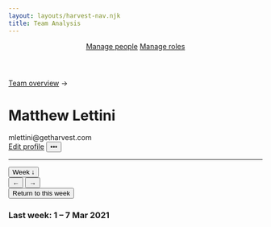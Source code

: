 ```yaml
---
layout: layouts/harvest-nav.njk
title: Team Analysis
---
```


<header id="top-nav">
  <nav>
    <a href="/harvest-nav/team" class="is-active">Manage people</a>
    <a href="#">Manage roles</a>
  </nav>
</header>

<main>
  <div class="flex mb-8">
    <a href="/harvest-nav/team" class="is-active mr-4">Team overview</a> &rarr;
  </div>

  <div class="flex justify-space-between">
    <div>
      <h1>Matthew Lettini</h1>
      mlettini@getharvest.com
    </div>
    <div class="flex">
      <a href="/harvest-nav/profile" class="button">Edit profile</a>
      <button class="button">•••</button>
    </div>
  </div>

  <hr class="mt-16 mb-16">

  <div class="flex justify-space-between">
    <div class="flex">
      <button class="button button-sm">Week &darr;</button>
      <div class="button-group">
        <button class="button button-sm">&larr;</button>
        <button class="button button-sm">&rarr;</button>
      </div>
      <button class="button button-sm">Return to this week</button>
      <h3 class="ml-4">Last week: <span class="text-400">1 – 7 Mar 2021</span></h3>
    </div>
    <div class="flex">
      &nbsp;
    </div>
  </div>
</main>
